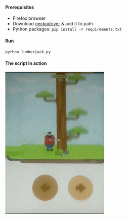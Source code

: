 #### Prerequisites
* Firefox browser
* Download [geckodriver] & add it to path
* Python packages: ``` pip install -r requirements.txt ```

#### Run
```shell script
python lumberjack.py
```
#### The script in action
![](play.gif)

[geckodriver]: https://github.com/mozilla/geckodriver/releases
